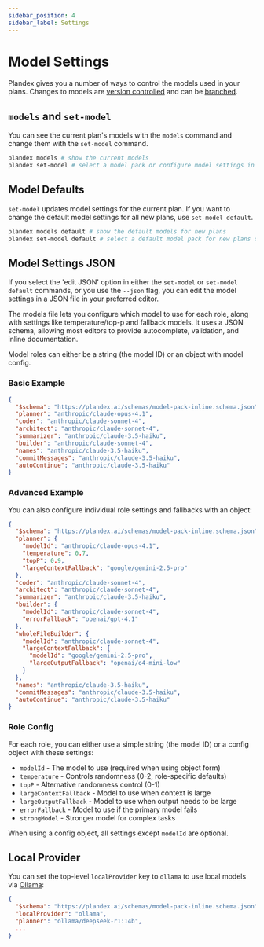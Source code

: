 ```yaml
---
sidebar_position: 4
sidebar_label: Settings
---
```


# Model Settings

Plandex gives you a number of ways to control the models used in your plans. Changes to models are [version controlled](../core-concepts/version-control.md) and can be [branched](../core-concepts/branches.md).

## `models` and `set-model`

You can see the current plan's models with the `models` command and change them with the `set-model` command.

```bash
plandex models # show the current models
plandex set-model # select a model pack or configure model settings in JSON
```

## Model Defaults 

`set-model` updates model settings for the current plan. If you want to change the default model settings for all new plans, use `set-model default`.

```bash
plandex models default # show the default models for new plans
plandex set-model default # select a default model pack for new plans or configure default model settings in JSON
```

## Model Settings JSON

If you select the 'edit JSON' option in either the `set-model` or `set-model default` commands, or you use the `--json` flag, you can edit the model settings in a JSON file in your preferred editor.

The models file lets you configure which model to use for each role, along with settings like temperature/top-p and fallback models. It uses a JSON schema, allowing most editors to provide autocomplete, validation, and inline documentation.

Model roles can either be a string (the model ID) or an object with model config.

### Basic Example

```json
{
  "$schema": "https://plandex.ai/schemas/model-pack-inline.schema.json",
  "planner": "anthropic/claude-opus-4.1",
  "coder": "anthropic/claude-sonnet-4",
  "architect": "anthropic/claude-sonnet-4",
  "summarizer": "anthropic/claude-3.5-haiku",
  "builder": "anthropic/claude-sonnet-4",
  "names": "anthropic/claude-3.5-haiku",
  "commitMessages": "anthropic/claude-3.5-haiku",
  "autoContinue": "anthropic/claude-3.5-haiku"
}
```

### Advanced Example

You can also configure individual role settings and fallbacks with an object:

```json
{
  "$schema": "https://plandex.ai/schemas/model-pack-inline.schema.json",
  "planner": {
    "modelId": "anthropic/claude-opus-4.1",
    "temperature": 0.7,
    "topP": 0.9,
    "largeContextFallback": "google/gemini-2.5-pro"
  },
  "coder": "anthropic/claude-sonnet-4",
  "architect": "anthropic/claude-sonnet-4",
  "summarizer": "anthropic/claude-3.5-haiku",
  "builder": {
    "modelId": "anthropic/claude-sonnet-4",
    "errorFallback": "openai/gpt-4.1"
  },
  "wholeFileBuilder": {
    "modelId": "anthropic/claude-sonnet-4",
    "largeContextFallback": {
      "modelId": "google/gemini-2.5-pro",
      "largeOutputFallback": "openai/o4-mini-low"
    }
  },
  "names": "anthropic/claude-3.5-haiku",
  "commitMessages": "anthropic/claude-3.5-haiku",
  "autoContinue": "anthropic/claude-3.5-haiku"
}
```

### Role Config

For each role, you can either use a simple string (the model ID) or a config object with these settings:

- `modelId` - The model to use (required when using object form)
- `temperature` - Controls randomness (0-2, role-specific defaults)
- `topP` - Alternative randomness control (0-1)
- `largeContextFallback` - Model to use when context is large
- `largeOutputFallback` - Model to use when output needs to be large
- `errorFallback` - Model to use if the primary model fails
- `strongModel` - Stronger model for complex tasks

When using a config object, all settings except `modelId` are optional.

## Local Provider

You can set the top-level `localProvider` key to `ollama` to use local models via [Ollama](https://ollama.com/):

```json
{
  "$schema": "https://plandex.ai/schemas/model-pack-inline.schema.json",
  "localProvider": "ollama",
  "planner": "ollama/deepseek-r1:14b",
  ...
}
```
